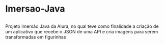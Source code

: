 # Imersao-Java

##

Projeto Imersão Java da Alura, no qual teve como finalidade a criação de um aplicativo que recebe o JSON de uma API e cria imagens para serem transformadas em figurinhas
